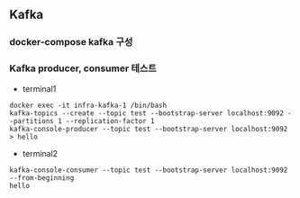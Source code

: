 ## Kafka
### docker-compose kafka 구성
### Kafka producer, consumer 테스트
* terminal1
```
docker exec -it infra-kafka-1 /bin/bash
kafka-topics --create --topic test --bootstrap-server localhost:9092 --partitions 1 --replication-factor 1
kafka-console-producer --topic test --bootstrap-server localhost:9092
> hello
```
* terminal2
```
kafka-console-consumer --topic test --bootstrap-server localhost:9092 --from-beginning
hello
```